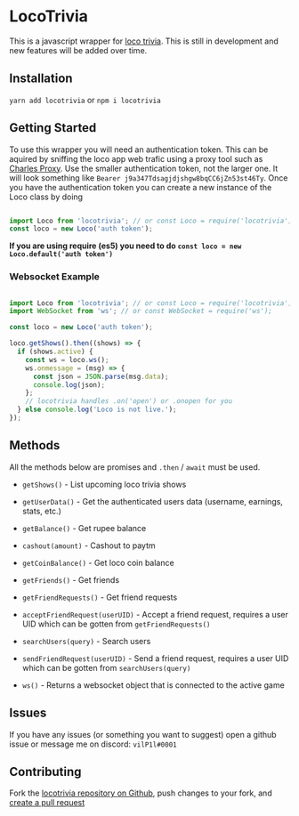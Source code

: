 # LocoTrivia

This is a javascript wrapper for [loco trivia](https://getloconow.com). This is still in development and new features will be added over time.

## Installation

`yarn add locotrivia` or `npm i locotrivia`

## Getting Started

To use this wrapper you will need an authentication token. This can be aquired by sniffing the loco app web trafic using a proxy tool such as [Charles Proxy](https://www.charlesproxy.com/). Use the smaller authentication token, not the larger one. It will look something like `Bearer j9a347Tdsagjdjshgw8bqCC6jZn53st46Ty`. Once you have the authentication token you can create a new instance of the Loco class by doing  

```js

import Loco from 'locotrivia'; // or const Loco = require('locotrivia');
const loco = new Loco('auth token');

```

**If you are using require (es5) you need to do `const loco = new Loco.default('auth token')`**

### Websocket Example

```js

import Loco from 'locotrivia'; // or const Loco = require('locotrivia');
import WebSocket from 'ws'; // or const WebSocket = require('ws');

const loco = new Loco('auth token');

loco.getShows().then((shows) => {
  if (shows.active) {
    const ws = loco.ws();
    ws.onmessage = (msg) => {
      const json = JSON.parse(msg.data);
      console.log(json);
    };
    // locotrivia handles .on('open') or .onopen for you
  } else console.log('Loco is not live.');
});

```

## Methods

All the methods below are promises and `.then` / `await` must be used.

- `getShows()` - List upcoming loco trivia shows

- `getUserData()` - Get the authenticated users data (username, earnings, stats, etc.)

- `getBalance()` - Get rupee balance

- `cashout(amount)` - Cashout to paytm

- `getCoinBalance()` - Get loco coin balance

- `getFriends()` - Get friends

- `getFriendRequests()` - Get friend requests

- `acceptFriendRequest(userUID)` - Accept a friend request, requires a user UID which can be gotten from `getFriendRequests()`

- `searchUsers(query)` - Search users

- `sendFriendRequest(userUID)` - Send a friend request, requires a user UID which can be gotten from `searchUsers(query)`

- `ws()` - Returns a websocket object that is connected to the active game

## Issues

If you have any issues (or something you want to suggest) open a github issue or message me on discord: `vilP1l#0001`

## Contributing

Fork the [locotrivia repository on Github](https://https://github.com/vilP1l/locotrivia), push changes to your fork, and [create a pull request](https://github.com/vilP1l/locotrivia/pull/new/master)
